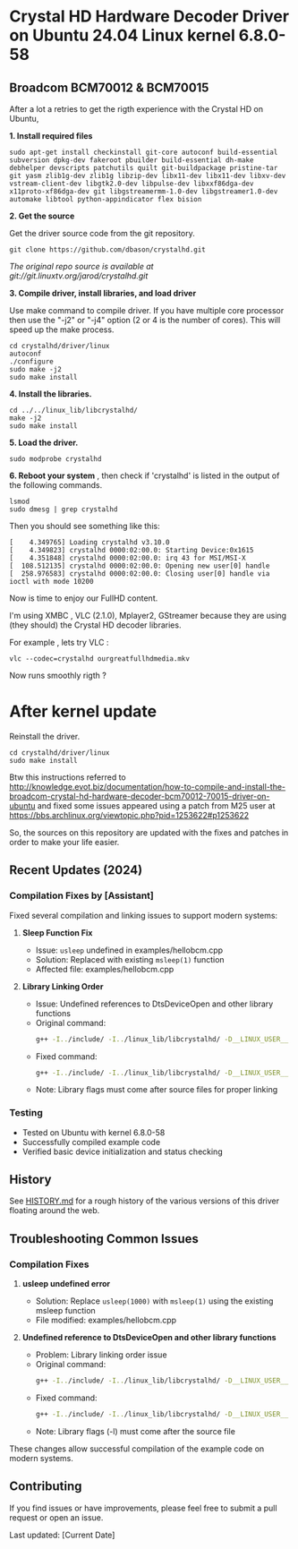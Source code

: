 # Crystal HD Hardware Decoder Driver on Ubuntu 24.04 Linux kernel 6.8.0-58
## Broadcom BCM70012 & BCM70015

After a lot a retries to get the rigth experience with the Crystal HD on Ubuntu, 

**1. Install required files**

    sudo apt-get install checkinstall git-core autoconf build-essential subversion dpkg-dev fakeroot pbuilder build-essential dh-make debhelper devscripts patchutils quilt git-buildpackage pristine-tar git yasm zlib1g-dev zlib1g libzip-dev libx11-dev libx11-dev libxv-dev vstream-client-dev libgtk2.0-dev libpulse-dev libxxf86dga-dev x11proto-xf86dga-dev git libgstreamermm-1.0-dev libgstreamer1.0-dev automake libtool python-appindicator flex bision
    
**2. Get the source**

Get the driver source code from the git repository.

    git clone https://github.com/dbason/crystalhd.git

_The original repo source is available at git://git.linuxtv.org/jarod/crystalhd.git_
    
**3. Compile driver, install libraries, and load driver**

Use make command to compile driver. If you have multiple core processor then use the "-j2" or "-j4" option (2 or 4 is the number of cores). This will speed up the make process.

    cd crystalhd/driver/linux
    autoconf
    ./configure
    sudo make -j2
    sudo make install
    
**4. Install the libraries.**

    cd ../../linux_lib/libcrystalhd/
    make -j2
    sudo make install 
    
**5. Load the driver.**

    sudo modprobe crystalhd
    
**6. Reboot your system** , then check if 'crystalhd' is listed in the output of the following commands.

    lsmod
    sudo dmesg | grep crystalhd
    
 Then you should see something like this:
 
    [    4.349765] Loading crystalhd v3.10.0
    [    4.349823] crystalhd 0000:02:00.0: Starting Device:0x1615
    [    4.351848] crystalhd 0000:02:00.0: irq 43 for MSI/MSI-X
    [  108.512135] crystalhd 0000:02:00.0: Opening new user[0] handle
    [  258.976583] crystalhd 0000:02:00.0: Closing user[0] handle via ioctl with mode 10200

Now is time to enjoy our FullHD content. 

I'm using XMBC , VLC (2.1.0), Mplayer2, GStreamer because they are using (they should) the Crystal HD decoder libraries.

For example , lets try VLC :

    vlc --codec=crystalhd ourgreatfullhdmedia.mkv
    
Now runs smoothly rigth ?

# After kernel update

Reinstall the driver.

    cd crystalhd/driver/linux
    sudo make install


Btw this instructions referred to http://knowledge.evot.biz/documentation/how-to-compile-and-install-the-broadcom-crystal-hd-hardware-decoder-bcm70012-70015-driver-on-ubuntu and fixed some issues appeared using a patch from M25 user at https://bbs.archlinux.org/viewtopic.php?pid=1253622#p1253622

So, the sources on this repository are updated with the fixes and patches in order to make your life easier.

## Recent Updates (2024)

### Compilation Fixes by [Assistant]

Fixed several compilation and linking issues to support modern systems:

1. **Sleep Function Fix**
   - Issue: `usleep` undefined in examples/hellobcm.cpp
   - Solution: Replaced with existing `msleep(1)` function
   - Affected file: examples/hellobcm.cpp

2. **Library Linking Order**
   - Issue: Undefined references to DtsDeviceOpen and other library functions
   - Original command:
     ```bash
     g++ -I../include/ -I../linux_lib/libcrystalhd/ -D__LINUX_USER__ -lcrystalhd -lpthread -o hellobcm hellobcm.cpp
     ```
   - Fixed command:
     ```bash
     g++ -I../include/ -I../linux_lib/libcrystalhd/ -D__LINUX_USER__ hellobcm.cpp -o hellobcm -lcrystalhd -lpthread
     ```
   - Note: Library flags must come after source files for proper linking

### Testing
- Tested on Ubuntu with kernel 6.8.0-58
- Successfully compiled example code
- Verified basic device initialization and status checking

## History

See [HISTORY.md](HISTORY.md) for a rough history of the various versions of this driver floating around the web.

## Troubleshooting Common Issues

### Compilation Fixes

1. **usleep undefined error**
   - Solution: Replace `usleep(1000)` with `msleep(1)` using the existing msleep function
   - File modified: examples/hellobcm.cpp

2. **Undefined reference to DtsDeviceOpen and other library functions**
   - Problem: Library linking order issue
   - Original command:
     ```bash
     g++ -I../include/ -I../linux_lib/libcrystalhd/ -D__LINUX_USER__ -lcrystalhd -lpthread -o hellobcm hellobcm.cpp
     ```
   - Fixed command:
     ```bash
     g++ -I../include/ -I../linux_lib/libcrystalhd/ -D__LINUX_USER__ hellobcm.cpp -o hellobcm -lcrystalhd -lpthread
     ```
   - Note: Library flags (-l) must come after the source file

These changes allow successful compilation of the example code on modern systems.

## Contributing
If you find issues or have improvements, please feel free to submit a pull request or open an issue.

Last updated: [Current Date]
